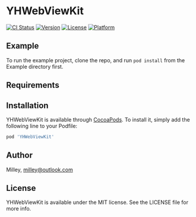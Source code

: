 # YHWebViewKit

[![CI Status](https://img.shields.io/travis/Milley/YHWebViewKit.svg?style=flat)](https://travis-ci.org/Milley/YHWebViewKit)
[![Version](https://img.shields.io/cocoapods/v/YHWebViewKit.svg?style=flat)](https://cocoapods.org/pods/YHWebViewKit)
[![License](https://img.shields.io/cocoapods/l/YHWebViewKit.svg?style=flat)](https://cocoapods.org/pods/YHWebViewKit)
[![Platform](https://img.shields.io/cocoapods/p/YHWebViewKit.svg?style=flat)](https://cocoapods.org/pods/YHWebViewKit)

## Example

To run the example project, clone the repo, and run `pod install` from the Example directory first.

## Requirements

## Installation

YHWebViewKit is available through [CocoaPods](https://cocoapods.org). To install
it, simply add the following line to your Podfile:

```ruby
pod 'YHWebViewKit'
```

## Author

Milley, milley@outlook.com

## License

YHWebViewKit is available under the MIT license. See the LICENSE file for more info.
